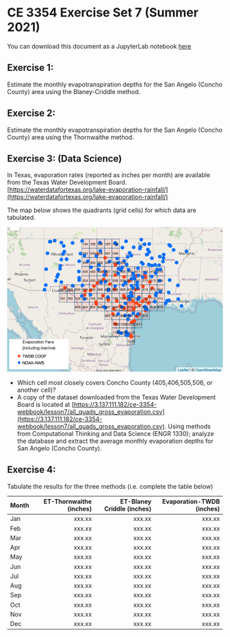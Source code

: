 # CE 3354 Exercise Set 7 (Summer 2021)
You can download this document as a JupyterLab notebook [here](https://3.137.111.182/ce-3354-webbook/lesson7/es7.ipynb)

## Exercise 1: 
Estimate the monthly evapotranspiration depths for the San Angelo (Concho County)
area using the Blaney-Criddle method.

## Exercise 2:
Estimate the monthly evapotranspiration depths for the San Angelo (Concho County)
area using the Thornwaithe method.

## Exercise 3: (Data Science)
In Texas, evaporation rates (reported as inches per month) are available from the Texas Water Development Board. [https://waterdatafortexas.org/lake-evaporation-rainfall/](https://waterdatafortexas.org/lake-evaporation-rainfall/)

The map below shows the quadrants (grid cells) for which data are tabulated.

![figure1](EvapMap.png)

- Which cell most closely covers Concho County (405,406,505,506, or another cell)?  
- A copy of the dataset downloaded from the Texas Water Development Board is located at [https://3.137.111.182/ce-3354-webbook/lesson7/all_quads_gross_evaporation.csv](https://3.137.111.182/ce-3354-webbook/lesson7/all_quads_gross_evaporation.csv).   Using methods from Computational Thinking and Data Science (ENGR 1330); analyze the database and extract the average monthly evaporation depths for San Angelo (Concho County).

## Exercise 4:

Tabulate the results for the three methods (i.e. complete the table below)

|Month|ET-Thornwaithe (inches)|ET-Blaney Criddle (inches)|Evaporation-TWDB (inches)|
|:---|---:|---:|---:|
|Jan| xxx.xx| xxx.xx| xxx.xx|
|Feb| xxx.xx| xxx.xx| xxx.xx|
|Mar| xxx.xx| xxx.xx| xxx.xx|
|Apr| xxx.xx| xxx.xx| xxx.xx|
|May| xxx.xx| xxx.xx| xxx.xx|
|Jun| xxx.xx| xxx.xx| xxx.xx|
|Jul| xxx.xx| xxx.xx| xxx.xx|
|Aug| xxx.xx| xxx.xx| xxx.xx|
|Sep| xxx.xx| xxx.xx| xxx.xx|
|Oct| xxx.xx| xxx.xx| xxx.xx|
|Nov| xxx.xx| xxx.xx| xxx.xx|
|Dec| xxx.xx| xxx.xx| xxx.xx|
